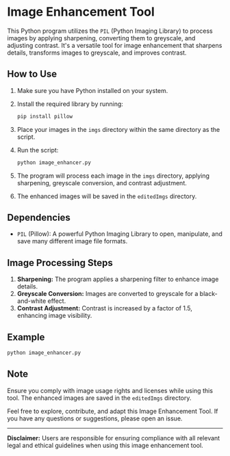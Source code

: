 # Image Enhancement Tool

This Python program utilizes the `PIL` (Python Imaging Library) to process images by applying sharpening, converting them to greyscale, and adjusting contrast. It's a versatile tool for image enhancement that sharpens details, transforms images to greyscale, and improves contrast.

## How to Use

1. Make sure you have Python installed on your system.
2. Install the required library by running:
   ```bash
   pip install pillow
   ```

3. Place your images in the `imgs` directory within the same directory as the script.
4. Run the script:
   ```bash
   python image_enhancer.py
   ```
5. The program will process each image in the `imgs` directory, applying sharpening, greyscale conversion, and contrast adjustment.

6. The enhanced images will be saved in the `editedImgs` directory.

## Dependencies

- `PIL` (Pillow): A powerful Python Imaging Library to open, manipulate, and save many different image file formats.

## Image Processing Steps

1. **Sharpening:** The program applies a sharpening filter to enhance image details.
2. **Greyscale Conversion:** Images are converted to greyscale for a black-and-white effect.
3. **Contrast Adjustment:** Contrast is increased by a factor of 1.5, enhancing image visibility.

## Example

```bash
python image_enhancer.py
```

## Note

Ensure you comply with image usage rights and licenses while using this tool. The enhanced images are saved in the `editedImgs` directory.

Feel free to explore, contribute, and adapt this Image Enhancement Tool. If you have any questions or suggestions, please open an issue.

---

**Disclaimer:** Users are responsible for ensuring compliance with all relevant legal and ethical guidelines when using this image enhancement tool.
